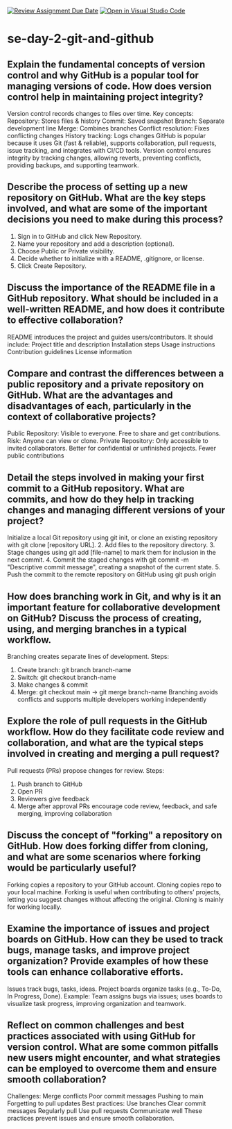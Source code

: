[![Review Assignment Due Date](https://classroom.github.com/assets/deadline-readme-button-22041afd0340ce965d47ae6ef1cefeee28c7c493a6346c4f15d667ab976d596c.svg)](https://classroom.github.com/a/8wgCKhpZ)
[![Open in Visual Studio Code](https://classroom.github.com/assets/open-in-vscode-2e0aaae1b6195c2367325f4f02e2d04e9abb55f0b24a779b69b11b9e10269abc.svg)](https://classroom.github.com/online_ide?assignment_repo_id=18833078&assignment_repo_type=AssignmentRepo)
# se-day-2-git-and-github
## Explain the fundamental concepts of version control and why GitHub is a popular tool for managing versions of code. How does version control help in maintaining project integrity?
Version control records changes to files over time. Key concepts:
Repository: Stores files & history
Commit: Saved snapshot
Branch: Separate development line
Merge: Combines branches
Conflict resolution: Fixes conflicting changes
History tracking: Logs changes
GitHub is popular because it uses Git (fast & reliable), supports collaboration, pull requests, issue tracking, and integrates with CI/CD tools.
Version control ensures integrity by tracking changes, allowing reverts, preventing conflicts, providing backups, and supporting teamwork.
## Describe the process of setting up a new repository on GitHub. What are the key steps involved, and what are some of the important decisions you need to make during this process?
1. Sign in to GitHub and click New Repository.
2. Name your repository and add a description (optional).
3. Choose Public or Private visibility.
4. Decide whether to initialize with a README, .gitignore, or license.
5. Click Create Repository.

## Discuss the importance of the README file in a GitHub repository. What should be included in a well-written README, and how does it contribute to effective collaboration?
README introduces the project and guides users/contributors.
It should include:
Project title and description
Installation steps
Usage instructions
Contribution guidelines
License information
## Compare and contrast the differences between a public repository and a private repository on GitHub. What are the advantages and disadvantages of each, particularly in the context of collaborative projects?
Public Repository:
Visible to everyone.
Free to share and get contributions.
Risk: Anyone can view or clone.
Private Repository:
Only accessible to invited collaborators.
Better for confidential or unfinished projects.
Fewer public contributions
## Detail the steps involved in making your first commit to a GitHub repository. What are commits, and how do they help in tracking changes and managing different versions of your project?
Initialize a local Git repository using git init, or clone an existing repository with git clone [repository URL].
2. Add files to the repository directory.
3. Stage changes using git add [file-name] to mark them for inclusion in the next commit.
4. Commit the staged changes with git commit -m "Descriptive commit message", creating a snapshot of the current state.
5. Push the commit to the remote repository on GitHub using git push origin 
## How does branching work in Git, and why is it an important feature for collaborative development on GitHub? Discuss the process of creating, using, and merging branches in a typical workflow.
Branching creates separate lines of development.
Steps:
1. Create branch: git branch branch-name
2. Switch: git checkout branch-name
3. Make changes & commit
4. Merge: git checkout main → git merge branch-name
Branching avoids conflicts and supports multiple developers working independently
## Explore the role of pull requests in the GitHub workflow. How do they facilitate code review and collaboration, and what are the typical steps involved in creating and merging a pull request?
Pull requests (PRs) propose changes for review.
Steps:
1. Push branch to GitHub
2. Open PR
3. Reviewers give feedback
4. Merge after approval
PRs encourage code review, feedback, and safe merging, improving collaboration
## Discuss the concept of "forking" a repository on GitHub. How does forking differ from cloning, and what are some scenarios where forking would be particularly useful?
Forking copies a repository to your GitHub account.
Cloning copies repo to your local machine.
Forking is useful when contributing to others’ projects, letting you suggest changes without affecting the original. Cloning is mainly for working locally.
## Examine the importance of issues and project boards on GitHub. How can they be used to track bugs, manage tasks, and improve project organization? Provide examples of how these tools can enhance collaborative efforts.
Issues track bugs, tasks, ideas. Project boards organize tasks (e.g., To-Do, In Progress, Done).
Example: Team assigns bugs via issues; uses boards to visualize task progress, improving organization and teamwork.
## Reflect on common challenges and best practices associated with using GitHub for version control. What are some common pitfalls new users might encounter, and what strategies can be employed to overcome them and ensure smooth collaboration?
Challenges:
Merge conflicts
Poor commit messages
Pushing to main
Forgetting to pull updates
Best practices:
Use branches
Clear commit messages
Regularly pull
Use pull requests
Communicate well
These practices prevent issues and ensure smooth collaboration.
